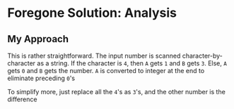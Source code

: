#   Foregone Solution: Analysis
##  My Approach
This is rather straightforward. The input number is scanned character-by-character as a string. If the character is `4`, then `A` gets `1` and `B` gets `3`. Else, `A` gets `0` and `B` gets the number. `A` is converted to integer at the end to eliminate preceding `0`'s

To simplify more, just replace all the `4`'s as `3`'s, and the other number is the difference
